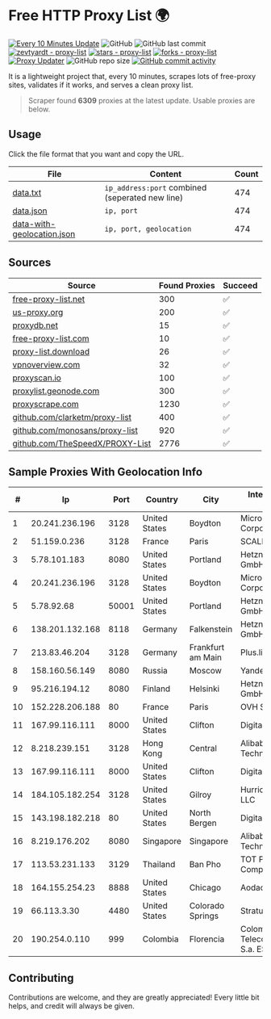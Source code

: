 
# Free HTTP Proxy List 🌍

[![Every 10 Minutes Update](https://github.com/mertguvencli/http-proxy-list/actions/workflows/main.yml/badge.svg?branch=main)](https://github.com/mertguvencli/http-proxy-list/actions/workflows/main.yml)
![GitHub](https://img.shields.io/github/license/mertguvencli/http-proxy-list)
![GitHub last commit](https://img.shields.io/github/last-commit/mertguvencli/http-proxy-list)
[![zevtyardt - proxy-list](https://img.shields.io/static/v1?label=zevtyardt&message=proxy-list&color=blue&logo=github)](https://github.com/zevtyardt/proxy-list "Go to GitHub repo")
[![stars - proxy-list](https://img.shields.io/github/stars/zevtyardt/proxy-list?style=social)](https://github.com/zevtyardt/proxy-list)
[![forks - proxy-list](https://img.shields.io/github/forks/zevtyardt/proxy-list?style=social)](https://github.com/zevtyardt/proxy-list)
[![Proxy Updater](https://github.com/zevtyardt/proxy-list/workflows/Proxy%20Updater/badge.svg)](https://github.com/zevtyardt/proxy-list/actions?query=workflow:"Proxy+Updater")
![GitHub repo size](https://img.shields.io/github/repo-size/zevtyardt/proxy-list)
[![GitHub commit activity](https://img.shields.io/github/commit-activity/m/zevtyardt/proxy-list?logo=commits)](https://github.com/zevtyardt/proxy-list/commits/main)

It is a lightweight project that, every 10 minutes, scrapes lots of free-proxy sites, validates if it works, and serves a clean proxy list.

> Scraper found **6309** proxies at the latest update. Usable proxies are below.

## Usage

Click the file format that you want and copy the URL.

|File|Content|Count|
|----|-------|-----|
|[data.txt](https://raw.githubusercontent.com/mertguvencli/http-proxy-list/main/proxy-list/data.txt)|`ip_address:port` combined (seperated new line)|474|
|[data.json](https://raw.githubusercontent.com/mertguvencli/http-proxy-list/main/proxy-list/data.json)|`ip, port`|474|
|[data-with-geolocation.json](https://raw.githubusercontent.com/mertguvencli/http-proxy-list/main/proxy-list/data-with-geolocation.json)|`ip, port, geolocation`|474|

## Sources

|Source|Found Proxies|Succeed|
|------|-------------|-------|
|[free-proxy-list.net](https://free-proxy-list.net)|300|✅|
|[us-proxy.org](https://www.us-proxy.org)|200|✅|
|[proxydb.net](http://proxydb.net)|15|✅|
|[free-proxy-list.com](https://free-proxy-list.com/?page=&port=&type%5B%5D=http&type%5B%5D=https&up_time=0&search=Search)|10|✅|
|[proxy-list.download](https://www.proxy-list.download/HTTP)|26|✅|
|[vpnoverview.com](https://vpnoverview.com/privacy/anonymous-browsing/free-proxy-servers)|32|✅|
|[proxyscan.io](https://www.proxyscan.io)|100|✅|
|[proxylist.geonode.com](https://proxylist.geonode.com/api/proxy-list?limit=300&page=1&sort_by=lastChecked&sort_type=desc&protocols=http,https)|300|✅|
|[proxyscrape.com](https://api.proxyscrape.com/v2/?request=displayproxies&protocol=http&timeout=10000&country=all&ssl=all&anonymity=all)|1230|✅|
|[github.com/clarketm/proxy-list](https://raw.githubusercontent.com/clarketm/proxy-list/master/proxy-list-raw.txt)|400|✅|
|[github.com/monosans/proxy-list](https://raw.githubusercontent.com/monosans/proxy-list/main/proxies/http.txt)|920|✅|
|[github.com/TheSpeedX/PROXY-List](https://raw.githubusercontent.com/TheSpeedX/PROXY-List/master/http.txt)|2776|✅|


## Sample Proxies With Geolocation Info

|#|Ip|Port|Country|City|Internet Service Provider|
|-|--|----|-------|----|-------------------------|
|1|20.241.236.196|3128|United States|Boydton|Microsoft Corporation|
|2|51.159.0.236|3128|France|Paris|SCALEWAY|
|3|5.78.101.183|8080|United States|Portland|Hetzner Online GmbH|
|4|20.241.236.196|3128|United States|Boydton|Microsoft Corporation|
|5|5.78.92.68|50001|United States|Portland|Hetzner Online GmbH|
|6|138.201.132.168|8118|Germany|Falkenstein|Hetzner Online GmbH|
|7|213.83.46.204|3128|Germany|Frankfurt am Main|Plus.line AG|
|8|158.160.56.149|8080|Russia|Moscow|Yandex.Cloud LLC|
|9|95.216.194.12|8080|Finland|Helsinki|Hetzner Online GmbH|
|10|152.228.206.188|80|France|Paris|OVH SAS|
|11|167.99.116.111|8000|United States|Clifton|DigitalOcean, LLC|
|12|8.218.239.151|3128|Hong Kong|Central|Alibaba (US) Technology Co., Ltd.|
|13|167.99.116.111|8000|United States|Clifton|DigitalOcean, LLC|
|14|184.105.182.254|3128|United States|Gilroy|Hurricane Electric LLC|
|15|143.198.182.218|80|United States|North Bergen|DigitalOcean, LLC|
|16|8.219.176.202|8080|Singapore|Singapore|Alibaba (US) Technology Co., Ltd.|
|17|113.53.231.133|3129|Thailand|Ban Pho|TOT Public Company Limited|
|18|164.155.254.23|8888|United States|Chicago|Aodao Inc|
|19|66.113.3.30|4480|United States|Colorado Springs|StratusIQ|
|20|190.254.0.110|999|Colombia|Florencia|Colombia Telecomunicaciones S.a. ESP|



## Contributing

Contributions are welcome, and they are greatly appreciated! Every
little bit helps, and credit will always be given.

